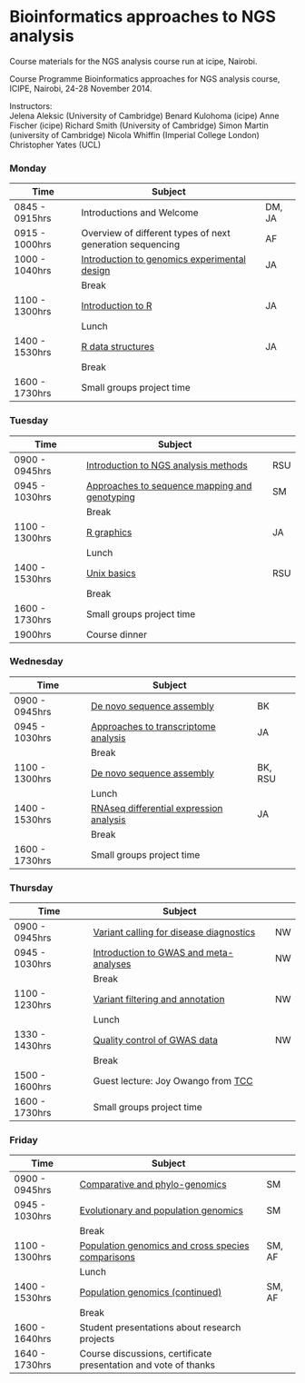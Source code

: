 Bioinformatics approaches to NGS analysis
==================

Course materials for the NGS analysis course run at icipe, Nairobi.

Course Programme
Bioinformatics approaches for NGS  analysis course, ICIPE, Nairobi, 24-28 November 2014.
 
Instructors:  
Jelena Aleksic (University of Cambridge)
Benard Kulohoma (icipe)
Anne Fischer (icipe)
Richard Smith (University of Cambridge)
Simon Martin (university of Cambridge)
Nicola Whiffin (Imperial College London)
Christopher Yates (UCL)

### Monday

| Time          | Subject                                           |     |
|---------------|------------------------------------------------|-----|
| 0845 - 0915hrs| Introductions and Welcome                             | DM, JA  |
| 0915 - 1000hrs| Overview of different types of next generation sequencing | AF  |
| 1000 - 1040hrs| [Introduction to genomics experimental design](https://github.com/jelena121/NGS_analysis_icipe/blob/master/day%201/Experimental%20design%20-%20Jelena%20Aleksic.pdf?raw=true) | JA  |
|               | Break                                          |     |
| 1100 - 1300hrs| [Introduction to R](https://github.com/jelena121/NGS_analysis_icipe/blob/master/day%201/R%20introduction%20-%20Jelena%20Aleksic.pdf?raw=true) | JA  |
|               | Lunch                                          |     |
| 1400 - 1530hrs| [R data structures]() | JA  |
|               | Break                                          |     |
| 1600 - 1730hrs| Small groups project time |   |


### Tuesday

| Time          | Subject                                           |     |
|---------------|------------------------------------------------|-----|
| 0900 - 0945hrs| [Introduction to NGS analysis methods]() | RSU  |
| 0945 - 1030hrs| [Approaches to sequence mapping and genotyping]() | SM  |
|               | Break                                          |     |
| 1100 - 1300hrs| [R graphics]() | JA  |
|               | Lunch                                          |     |
| 1400 - 1530hrs| [Unix basics]() | RSU  |
|               | Break                                          |     |
| 1600 - 1730hrs| Small groups project time |   |
| 1900hrs| Course dinner |   |


### Wednesday

| Time          | Subject                                           |     |
|---------------|------------------------------------------------|-----|
| 0900 - 0945hrs| [De novo sequence assembly]() | BK  |
| 0945 - 1030hrs| [Approaches to transcriptome analysis]() | JA  |
|               | Break                                          |     |
| 1100 - 1300hrs| [De novo sequence assembly]() | BK, RSU  |
|               | Lunch                                          |     |
| 1400 - 1530hrs| [RNAseq differential expression analysis]() | JA  |
|               | Break                                          |     |
| 1600 - 1730hrs| Small groups project time |   |


### Thursday

| Time          | Subject                                           |     |
|---------------|------------------------------------------------|-----|
| 0900 - 0945hrs| [Variant calling for disease diagnostics]() | NW  |
| 0945 - 1030hrs| [Introduction to GWAS and meta-analyses]() | NW  |
|               | Break                                          |     |
| 1100 - 1230hrs| [Variant filtering and annotation]() | NW |
|               | Lunch                                          |     |
| 1330 - 1430hrs| [Quality control of GWAS data]() | NW  |
|               | Break                                          |     |
| 1500 - 1600hrs| Guest lecture: Joy Owango from [TCC](http://www.tcc-africa.org/tcc/) |   |
| 1600 - 1730hrs| Small groups project time |   |

### Friday

| Time          | Subject                                           |     |
|---------------|------------------------------------------------|-----|
| 0900 - 0945hrs| [Comparative and phylo-genomics]() | SM  |
| 0945 - 1030hrs| [Evolutionary and population genomics]() | SM  |
|               | Break                                          |     |
| 1100 - 1300hrs| [Population genomics and cross species comparisons]() | SM, AF |
|               | Lunch                                          |     |
| 1400 - 1530hrs| [Population genomics (continued)]() | SM, AF  |
|               | Break                                          |     |
| 1600 - 1640hrs| Student presentations about research projects |   |
| 1640 - 1730hrs| Course discussions, certificate presentation and vote of thanks |   |
